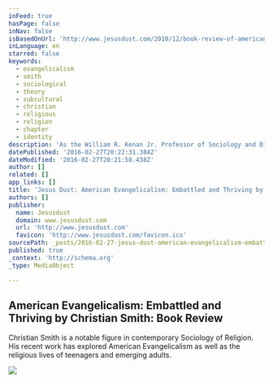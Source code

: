 ```yaml
---
inFeed: true
hasPage: false
inNav: false
isBasedOnUrl: 'http://www.jesusdust.com/2010/12/book-review-of-american-evangelicalism.html'
inLanguage: en
starred: false
keywords:
  - evangelicalism
  - smith
  - sociological
  - theory
  - subcultural
  - christian
  - religious
  - religion
  - chapter
  - identity
description: 'As the William R. Kenan Jr. Professor of Sociology and Director of the Center for the Study of Religion and Society at the University of Notre Dame, Christian Smith is a notable figure in contemporary Sociology of Religion. His recent work has explored American Evangelicalism as well as the religious lives of teenagers and emerging adults.'
datePublished: '2016-02-27T20:22:31.384Z'
dateModified: '2016-02-27T20:21:58.438Z'
author: []
related: []
app_links: []
title: 'Jesus Dust: American Evangelicalism: Embattled and Thriving by Christian Smith: Book Review'
authors: []
publisher:
  name: Jesusdust
  domain: www.jesusdust.com
  url: 'http://www.jesusdust.com'
  favicon: 'http://www.jesusdust.com/favicon.ico'
sourcePath: _posts/2016-02-27-jesus-dust-american-evangelicalism-embattled-and-thriving.md
published: true
_context: 'http://schema.org'
_type: MediaObject

---
```

<article style=""><h1>American Evangelicalism: Embattled and Thriving by Christian Smith: Book Review</h1><p>Christian Smith is a notable figure in contemporary Sociology of Religion. His recent work has explored American Evangelicalism as well as the religious lives of teenagers and emerging adults.</p><img src="https://s3-us-west-2.amazonaws.com/the-grid-img/p/732f5b4f12194aae0da7b5912b826d2153666497.jpg" /></article>